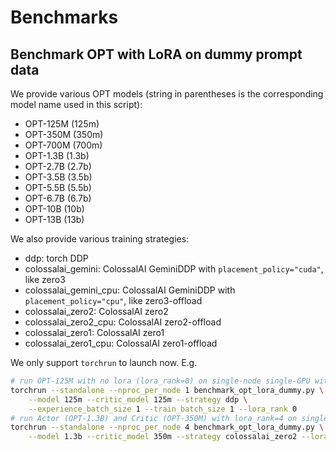 # Benchmarks

## Benchmark OPT with LoRA on dummy prompt data

We provide various OPT models (string in parentheses is the corresponding model name used in this script):

- OPT-125M (125m)
- OPT-350M (350m)
- OPT-700M (700m)
- OPT-1.3B (1.3b)
- OPT-2.7B (2.7b)
- OPT-3.5B (3.5b)
- OPT-5.5B (5.5b)
- OPT-6.7B (6.7b)
- OPT-10B (10b)
- OPT-13B (13b)

We also provide various training strategies:

- ddp: torch DDP
- colossalai_gemini: ColossalAI GeminiDDP with `placement_policy="cuda"`, like zero3
- colossalai_gemini_cpu: ColossalAI GeminiDDP with `placement_policy="cpu"`, like zero3-offload
- colossalai_zero2: ColossalAI zero2
- colossalai_zero2_cpu: ColossalAI zero2-offload
- colossalai_zero1: ColossalAI zero1
- colossalai_zero1_cpu: ColossalAI zero1-offload

We only support `torchrun` to launch now. E.g.

```bash
# run OPT-125M with no lora (lora_rank=0) on single-node single-GPU with min batch size
torchrun --standalone --nproc_per_node 1 benchmark_opt_lora_dummy.py \
    --model 125m --critic_model 125m --strategy ddp \
    --experience_batch_size 1 --train_batch_size 1 --lora_rank 0
# run Actor (OPT-1.3B) and Critic (OPT-350M) with lora_rank=4 on single-node 4-GPU
torchrun --standalone --nproc_per_node 4 benchmark_opt_lora_dummy.py \
    --model 1.3b --critic_model 350m --strategy colossalai_zero2 --lora_rank 4
```
